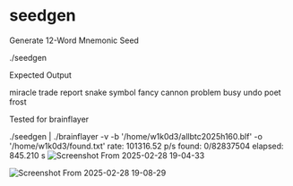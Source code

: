 # seedgen
Generate 12-Word Mnemonic Seed 


./seedgen

Expected Output

miracle trade report snake symbol fancy cannon problem busy undo poet frost

Tested for brainflayer


./seedgen | ./brainflayer -v -b '/home/w1k0d3/allbtc2025h160.blf' -o '/home/w1k0d3/found.txt' 
 rate: 101316.52 p/s found:     0/82837504   elapsed:  845.210 s
![Screenshot From 2025-02-28 19-04-33](https://github.com/user-attachments/assets/2f1ed4e6-76e7-46a1-8062-256a47c8d471)


![Screenshot From 2025-02-28 19-08-29](https://github.com/user-attachments/assets/d0420b20-b643-48e0-bc61-575606a9ecb0)
